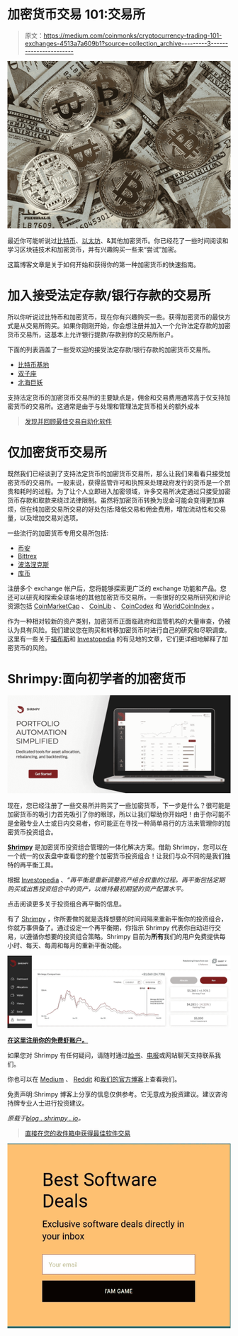 # 加密货币交易 101:交易所

> 原文：<https://medium.com/coinmonks/cryptocurrency-trading-101-exchanges-4513a7a609b1?source=collection_archive---------3----------------------->

![](img/35448c63dc4898c96e5f4eba35d26015.png)

最近你可能听说过[比特币](https://bitcoin.org/)、[以太坊](https://www.ethereum.org/)、&其他加密货币。你已经花了一些时间阅读和学习区块链技术和加密货币，并有兴趣购买一些来“尝试”加密。

这篇博客文章是关于如何开始和获得你的第一种加密货币的快速指南。

# 加入接受法定存款/银行存款的交易所

所以你听说过比特币和加密货币，现在你有兴趣购买一些。获得加密货币的最快方式是从交易所购买。如果你刚刚开始，你会想注册并加入一个允许法定存款的加密货币交易所，这基本上允许银行提款/存款到你的交易所账户。

下面的列表涵盖了一些受欢迎的接受法定存款/银行存款的加密货币交易所。

*   [比特币基地](https://www.coinbase.com/)
*   [双子座](https://gemini.com/)
*   [北海巨妖](https://www.kraken.com/)

支持法定货币的加密货币交易所的主要缺点是，佣金和交易费用通常高于仅支持加密货币的交易所。这通常是由于与处理和管理法定货币相关的额外成本

> [发现并回顾最佳交易自动化软件](https://coincodecap.com/category/trading-automation)

# 仅加密货币交易所

既然我们已经谈到了支持法定货币的加密货币交易所，那么让我们来看看只接受加密货币的交易所。一般来说，获得监管许可和执照来处理政府发行的货币是一个昂贵和耗时的过程。为了让个人立即进入加密领域，许多交易所决定通过只接受加密货币存款和取款来绕过法律限制。虽然将加密货币转换为现金可能会变得更加麻烦，但在纯加密交易所交易的好处包括:降低交易和佣金费用，增加流动性和交易量，以及增加交易对选项。

一些流行的加密货币专用交易所包括:

*   [币安](https://www.binance.com/)
*   [Bittrex](https://bittrex.com/)
*   [波洛涅克斯](https://poloniex.com/)
*   [库币](https://www.kucoin.com/)

注册多个 exchange 帐户后，您将能够探索更广泛的 exchange 功能和产品。您还可以研究和探索全球各地的其他加密货币交易所。一些很好的交易所研究和评论资源包括 [CoinMarketCap](https://coinmarketcap.com/) 、 [CoinLib](https://coinlib.io/) 、 [CoinCodex](https://coincodex.com/) 和 [WorldCoinIndex](https://www.worldcoinindex.com/) 。

作为一种相对较新的资产类别，加密货币正面临政府和监管机构的大量审查，仍被认为具有风险。我们建议您在购买和转移加密货币时进行自己的研究和尽职调查。这里有一些关于[福布斯](https://www.forbes.com/sites/dantedisparte/2018/07/21/beware-of-crypto-risks-10-risks-to-watch/)和 [Investopedia](https://www.investopedia.com/advisor-network/articles/investing-cryptocurrency-risks/) 的有见地的文章，它们更详细地解释了加密货币的风险。

# Shrimpy:面向初学者的加密货币

![](img/87936180d518bd627e36cd4e7c8079a7.png)

现在，您已经注册了一些交易所并购买了一些加密货币，下一步是什么？很可能是加密货币的吸引力首先吸引了你的眼球，所以让我们帮助你开始吧！由于你可能不是金融专业人士或日内交易者，你可能正在寻找一种简单易行的方法来管理你的加密货币投资组合。

[**Shrimpy**](https://shrimpy.io/referral?r=I6VFZ7d2E) 是加密货币投资组合管理的一体化解决方案。借助 Shrimpy，您可以在一个统一的仪表盘中查看您的整个加密货币投资组合！让我们与众不同的是我们独特的再平衡工具。

根据 [Investopedia](https://www.investopedia.com/terms/r/rebalancing.asp) 、*“再平衡是重新调整资产组合权重的过程。再平衡包括定期购买或出售投资组合中的资产，以维持最初期望的资产配置水平。*

点击阅读更多关于投资组合再平衡的信息。

有了 [Shrimpy](https://shrimpy.io/referral?r=I6VFZ7d2E) ，你所要做的就是选择想要的时间间隔来重新平衡你的投资组合，你就万事俱备了。通过设定一个再平衡期，你指示 Shrimpy 代表你自动进行交易，以遵循你想要的投资组合策略。Shrimpy 目前为**所有**我们的用户免费提供每小时、每天、每周和每月的重新平衡功能。

![](img/8161df9fea352f87ab327504bf5f7bea.png)

[**在这里注册你的免费虾账户。**](https://shrimpy.io/referral?r=I6VFZ7d2E)

如果您对 Shrimpy 有任何疑问，请随时通过[脸书](https://www.facebook.com/ShrimpyApp/)、[电报](https://t.me/ShrimpyGroup)或网站聊天支持联系我们。

你也可以在 [Medium](/@ShrimpyApp) 、 [Reddit](https://www.reddit.com/r/ShrimpyApp/) 和[我们的官方博客](https://blog.shrimpy.io/)上查看我们。

免责声明:Shrimpy 博客上分享的信息仅供参考。它无意成为投资建议。建议咨询持牌专业人士进行投资建议。

*原载于*[*blog . shrimpy . io*](https://blog.shrimpy.io/blog/cryptocurrency-trading-101/exchanges)*。*

> [直接在您的收件箱中获得最佳软件交易](https://coincodecap.com/?utm_source=coinmonks)

[![](img/7c0b3dfdcbfea594cc0ae7d4f9bf6fcb.png)](https://coincodecap.com/?utm_source=coinmonks)